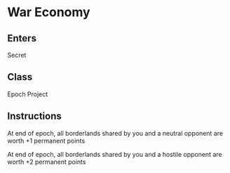 # War Economy

## Enters

Secret

## Class

Epoch Project

## Instructions

At end of epoch, all borderlands shared by you and a neutral opponent are worth +1 permanent points

At end of epoch, all borderlands shared by you and a hostile opponent are worth +2 permanent points
